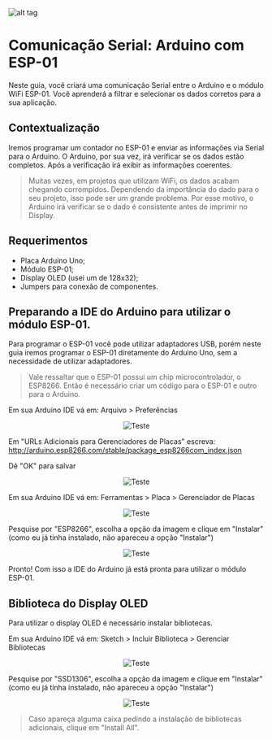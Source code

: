![alt tag](https://i.ibb.co/YthtbLh/Giifff-mid.gif)
# Comunicação Serial: Arduino com ESP-01
Neste guia, você criará uma comunicação Serial entre o Arduino e o módulo WiFi ESP-01. Você aprenderá a filtrar e selecionar os dados corretos para a sua aplicação.

## Contextualização
Iremos programar um contador no ESP-01 e enviar as informações via Serial para o Arduino. O Arduino, por sua vez, irá verificar se os dados estão completos. Após a verificação irá exibir as informações coerentes.
> Muitas vezes, em projetos que utilizam WiFi, os dados acabam chegando corrompidos. Dependendo da importância do dado para o seu projeto, isso pode ser um grande problema. Por esse motivo, o Arduino irá verificar se o dado é consistente antes de imprimir no Display.

## Requerimentos
- Placa Arduino Uno;
- Módulo ESP-01;
- Display OLED (usei um de 128x32);
- Jumpers para conexão de componentes.

## Preparando a IDE do Arduino para utilizar o módulo ESP-01.
Para programar o ESP-01 você pode utilizar adaptadores USB, porém neste guia iremos programar o ESP-01 diretamente do Arduino Uno, sem a necessidade de utilizar adaptadores.
> Vale ressaltar que o ESP-01 possui um chip microcontrolador, o ESP8266. Então é necessário criar um código para o ESP-01 e outro para o Arduino.

Em sua Arduino IDE vá em: Arquivo > Preferências

<p align="center">
  <img src="https://i.ibb.co/pfNTZ7p/preparando-1.png" alt="Teste"/>
</p>

Em "URLs Adicionais para Gerenciadores de Placas" escreva: http://arduino.esp8266.com/stable/package_esp8266com_index.json

Dê "OK" para salvar

<p align="center">
  <img src="https://i.ibb.co/KLMDpYC/preparando-2.png" alt="Teste"/>
</p>

Em sua Arduino IDE vá em: Ferramentas > Placa > Gerenciador de Placas

<p align="center">
  <img src="https://i.ibb.co/yspM6M3/preparando-3.png" alt="Teste"/>
</p>

Pesquise por "ESP8266", escolha a opção da imagem e clique em "Instalar" (como eu já tinha instalado, não apareceu a opção "Instalar")

<p align="center">
  <img src="https://i.ibb.co/1nfSQYM/preparando-4.png" alt="Teste"/>
</p>

Pronto! Com isso a IDE do Arduino já está pronta para utilizar o módulo ESP-01.

## Biblioteca do Display OLED
Para utilizar o display OLED é necessário instalar bibliotecas.

Em sua Arduino IDE vá em: Sketch > Incluir Biblioteca > Gerenciar Bibliotecas

<p align="center">
  <img src="https://i.ibb.co/xC958xP/preparando-5.png" alt="Teste"/>
</p>

Pesquise por "SSD1306", escolha a opção da imagem e clique em "Instalar" (como eu já tinha instalado, não apareceu a opção "Instalar")

<p align="center">
  <img src="https://i.ibb.co/K6cwQsX/preparando-6.png" alt="Teste"/>
</p>

> Caso apareça alguma caixa pedindo a instalação de bibliotecas adicionais, clique em "Install All".
